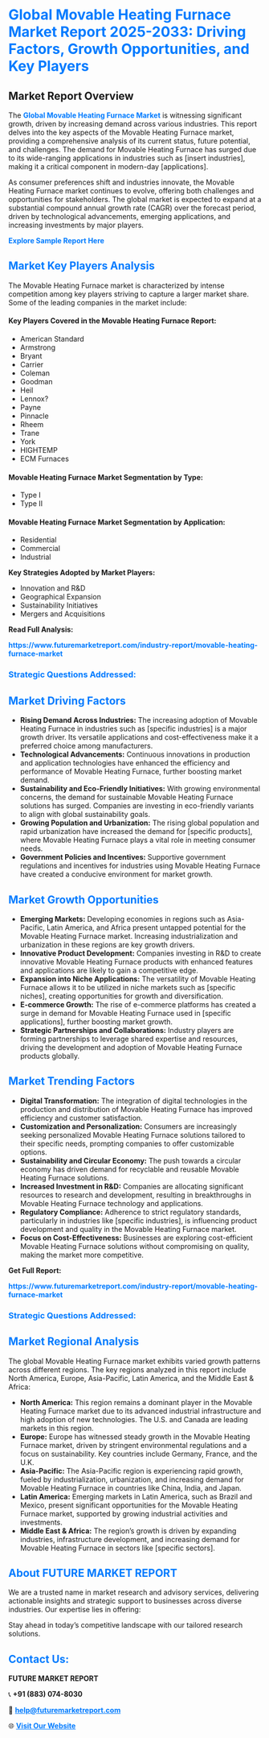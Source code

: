 <h1 style="color: #007BFF;">Global Movable Heating Furnace Market Report 2025-2033: Driving Factors, Growth Opportunities, and Key Players</h1>

<section id="overview">
<h2>Market Report Overview</h2>
<p>The <a href="https://www.futuremarketreport.com/industry-report/movable-heating-furnace-market" style="color: #007BFF; text-decoration: none;"><strong>Global Movable Heating Furnace Market</strong></a> is witnessing significant growth, driven by increasing demand across various industries. This report delves into the key aspects of the Movable Heating Furnace market, providing a comprehensive analysis of its current status, future potential, and challenges. The demand for Movable Heating Furnace has surged due to its wide-ranging applications in industries such as [insert industries], making it a critical component in modern-day [applications].</p>
<p>As consumer preferences shift and industries innovate, the Movable Heating Furnace market continues to evolve, offering both challenges and opportunities for stakeholders. The global market is expected to expand at a substantial compound annual growth rate (CAGR) over the forecast period, driven by technological advancements, emerging applications, and increasing investments by major players.</p>
</section>

<section id="overview">
<p><a href="https://www.futuremarketreport.com/request-sample/reportId=59939" style="color: #007BFF; text-decoration: none;"><strong>Explore Sample Report Here</strong></a></p>
</section>

<section id="key-players">
<h2 style="color: #007BFF;">Market Key Players Analysis</h2>
<p>The Movable Heating Furnace market is characterized by intense competition among key players striving to capture a larger market share. Some of the leading companies in the market include:</p>
<h4>Key Players Covered in the Movable Heating Furnace Report:</h4>
<ul><li>American Standard</li><li>Armstrong</li><li>Bryant</li><li>Carrier</li><li>Coleman</li><li>Goodman</li><li>Heil</li><li>Lennox?</li><li>Payne</li><li>Pinnacle</li><li>Rheem</li><li>Trane</li><li>York</li><li>HIGHTEMP</li><li>ECM Furnaces</li></ul>
<h4>Movable Heating Furnace Market Segmentation by Type:</h4>
<ul><li>Type I</li><li>Type II</li></ul>

<h4>Movable Heating Furnace Market Segmentation by Application:</h4>
<ul><li>Residential</li><li>Commercial</li><li>Industrial</li></ul>
<p><strong>Key Strategies Adopted by Market Players:</strong></p>
<ul>
<li>Innovation and R&D</li>
<li>Geographical Expansion</li>
<li>Sustainability Initiatives</li>
<li>Mergers and Acquisitions</li>
</ul>
</section>

<section>
<p><strong>Read Full Analysis: </strong></p><a href="https://www.futuremarketreport.com/industry-report/movable-heating-furnace-market" style="color: #007BFF; text-decoration: none;"><strong>https://www.futuremarketreport.com/industry-report/movable-heating-furnace-market</strong></a>
<h3 style="color: #007BFF;">Strategic Questions Addressed:</h3>
</section>

<section id="driving-factors">
<h2 style="color: #007BFF;">Market Driving Factors</h2>
<ul>
<li><strong>Rising Demand Across Industries:</strong> The increasing adoption of Movable Heating Furnace in industries such as [specific industries] is a major growth driver. Its versatile applications and cost-effectiveness make it a preferred choice among manufacturers.</li>
<li><strong>Technological Advancements:</strong> Continuous innovations in production and application technologies have enhanced the efficiency and performance of Movable Heating Furnace, further boosting market demand.</li>
<li><strong>Sustainability and Eco-Friendly Initiatives:</strong> With growing environmental concerns, the demand for sustainable Movable Heating Furnace solutions has surged. Companies are investing in eco-friendly variants to align with global sustainability goals.</li>
<li><strong>Growing Population and Urbanization:</strong> The rising global population and rapid urbanization have increased the demand for [specific products], where Movable Heating Furnace plays a vital role in meeting consumer needs.</li>
<li><strong>Government Policies and Incentives:</strong> Supportive government regulations and incentives for industries using Movable Heating Furnace have created a conducive environment for market growth.</li>
</ul>
</section>

<section id="growth-opportunities">
<h2 style="color: #007BFF;">Market Growth Opportunities</h2>
<ul>
<li><strong>Emerging Markets:</strong> Developing economies in regions such as Asia-Pacific, Latin America, and Africa present untapped potential for the Movable Heating Furnace market. Increasing industrialization and urbanization in these regions are key growth drivers.</li>
<li><strong>Innovative Product Development:</strong> Companies investing in R&D to create innovative Movable Heating Furnace products with enhanced features and applications are likely to gain a competitive edge.</li>
<li><strong>Expansion into Niche Applications:</strong> The versatility of Movable Heating Furnace allows it to be utilized in niche markets such as [specific niches], creating opportunities for growth and diversification.</li>
<li><strong>E-commerce Growth:</strong> The rise of e-commerce platforms has created a surge in demand for Movable Heating Furnace used in [specific applications], further boosting market growth.</li>
<li><strong>Strategic Partnerships and Collaborations:</strong> Industry players are forming partnerships to leverage shared expertise and resources, driving the development and adoption of Movable Heating Furnace products globally.</li>
</ul>
</section>

<section id="trending-factors">
<h2 style="color: #007BFF;">Market Trending Factors</h2>
<ul>
<li><strong>Digital Transformation:</strong> The integration of digital technologies in the production and distribution of Movable Heating Furnace has improved efficiency and customer satisfaction.</li>
<li><strong>Customization and Personalization:</strong> Consumers are increasingly seeking personalized Movable Heating Furnace solutions tailored to their specific needs, prompting companies to offer customizable options.</li>
<li><strong>Sustainability and Circular Economy:</strong> The push towards a circular economy has driven demand for recyclable and reusable Movable Heating Furnace solutions.</li>
<li><strong>Increased Investment in R&D:</strong> Companies are allocating significant resources to research and development, resulting in breakthroughs in Movable Heating Furnace technology and applications.</li>
<li><strong>Regulatory Compliance:</strong> Adherence to strict regulatory standards, particularly in industries like [specific industries], is influencing product development and quality in the Movable Heating Furnace market.</li>
<li><strong>Focus on Cost-Effectiveness:</strong> Businesses are exploring cost-efficient Movable Heating Furnace solutions without compromising on quality, making the market more competitive.</li>
</ul>
</section>

<section>
<p><strong>Get Full Report: </strong></p><a href="https://www.futuremarketreport.com/industry-report/movable-heating-furnace-market" style="color: #007BFF; text-decoration: none;"><strong>https://www.futuremarketreport.com/industry-report/movable-heating-furnace-market</strong></a>
<h3 style="color: #007BFF;">Strategic Questions Addressed:</h3>
</section>


<section id="regional-analysis">
<h2 style="color: #007BFF;">Market Regional Analysis</h2>
<p>The global Movable Heating Furnace market exhibits varied growth patterns across different regions. The key regions analyzed in this report include North America, Europe, Asia-Pacific, Latin America, and the Middle East & Africa:</p>
<ul>
<li><strong>North America:</strong> This region remains a dominant player in the Movable Heating Furnace market due to its advanced industrial infrastructure and high adoption of new technologies. The U.S. and Canada are leading markets in this region.</li>
<li><strong>Europe:</strong> Europe has witnessed steady growth in the Movable Heating Furnace market, driven by stringent environmental regulations and a focus on sustainability. Key countries include Germany, France, and the U.K.</li>
<li><strong>Asia-Pacific:</strong> The Asia-Pacific region is experiencing rapid growth, fueled by industrialization, urbanization, and increasing demand for Movable Heating Furnace in countries like China, India, and Japan.</li>
<li><strong>Latin America:</strong> Emerging markets in Latin America, such as Brazil and Mexico, present significant opportunities for the Movable Heating Furnace market, supported by growing industrial activities and investments.</li>
<li><strong>Middle East & Africa:</strong> The region’s growth is driven by expanding industries, infrastructure development, and increasing demand for Movable Heating Furnace in sectors like [specific sectors].</li>
</ul>
</section>

<footer>
<h2 style="color: #007BFF;">About FUTURE MARKET REPORT</h2>
<p>We are a trusted name in market research and advisory services, delivering actionable insights and strategic support to businesses across diverse industries. Our expertise lies in offering:</p>

<p>Stay ahead in today’s competitive landscape with our tailored research solutions.</p>

<h2 style="color: #007BFF;">Contact Us:</h2>
<p><strong>FUTURE MARKET REPORT</strong></p>
<p>📞 <strong>+91 (883) 074-8030</strong></p>
<p>📧 <strong><a href="mailto:help@futuremarketreport.com" style="color: #007BFF;">help@futuremarketreport.com</a></strong></p>
<p>🌐 <strong><a href="https://www.futuremarketreport.com/" style="color: #007BFF;">Visit Our Website</a></strong></p>
</footer>